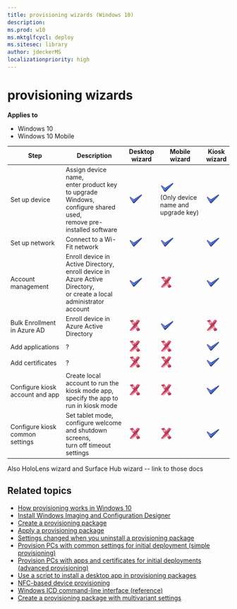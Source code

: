 ```yaml
---
title: provisioning wizards (Windows 10)
description: 
ms.prod: w10
ms.mktglfcycl: deploy
ms.sitesec: library
author: jdeckerMS
localizationpriority: high
---
```


# provisioning wizards


**Applies to**

-   Windows 10
-   Windows 10 Mobile

| Step | Description | Desktop</br>wizard | Mobile</br>wizard | Kiosk</br>wizard | 
| --- | --- | --- | --- | --- |
| Set up device | Assign device name,</br>enter product key to upgrade Windows,</br>configure shared used,</br>remove pre-installed software | ![yes](images/checkmark.png) | ![yes](images/checkmark.png)</br>(Only device name and upgrade key) | ![yes](images/checkmark.png) |
| Set up network | Connect to a Wi-Fit network  | ![yes](images/checkmark.png) | ![yes](images/checkmark.png) | ![yes](images/checkmark.png) |
| Account management | Enroll device in Active Directory,</br>enroll device in Azure Active Directory,</br>or create a local administrator account | ![yes](images/checkmark.png)  | ![no](images/crossmark.png)  | ![yes](images/checkmark.png)  |
| Bulk Enrollment in Azure AD | Enroll device in Azure Active Directory  |  ![no](images/crossmark.png) | ![yes](images/checkmark.png) | ![no](images/crossmark.png) |
| Add applications | ? |  ![no](images/crossmark.png) | ![no](images/crossmark.png) | ![yes](images/checkmark.png) |
| Add certificates | ? |  ![no](images/crossmark.png) | ![no](images/crossmark.png) | ![yes](images/checkmark.png) |
| Configure kiosk account and app | Create local account to run the kiosk mode app,</br>specify the app to run in kiosk mode |  ![no](images/crossmark.png) | ![no](images/crossmark.png) | ![yes](images/checkmark.png) |
| Configure kiosk common settings | Set tablet mode,</br>configure welcome and shutdown screens,</br>turn off timeout settings |  ![no](images/crossmark.png) | ![no](images/crossmark.png) | ![yes](images/checkmark.png) |
 
Also HoloLens wizard and Surface Hub wizard -- link to those docs


## Related topics

- [How provisioning works in Windows 10](provisioning-how-it-works.md)
- [Install Windows Imaging and Configuration Designer](provisioning-install-icd.md)
- [Create a provisioning package](provisioning-create-package.md)
- [Apply a provisioning package](provisioning-apply-package.md)
- [Settings changed when you uninstall a provisioning package](provisioning-uninstall-package.md)
- [Provision PCs with common settings for initial deployment (simple provisioning)](provision-pcs-for-initial-deployment.md)
- [Provision PCs with apps and certificates for initial deployments (advanced provisioning)](provision-pcs-with-apps-and-certificates.md)
- [Use a script to install a desktop app in provisioning packages](provisioning-script-to-install-app.md)
- [NFC-based device provisioning](provisioning-nfc.md)
- [Windows ICD command-line interface (reference)](provisioning-command-line.md)
- [Create a provisioning package with multivariant settings](provisioning-multivariant.md)





 

 





